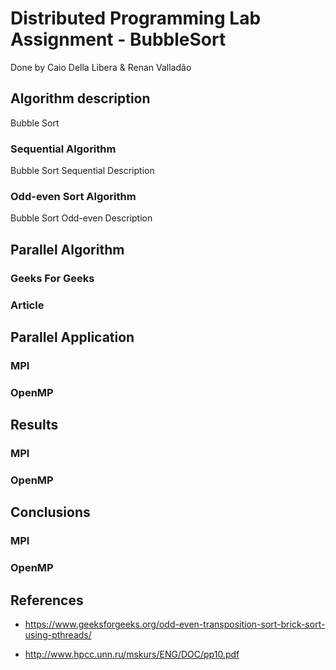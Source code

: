 # Distributed Programming Lab Assignment - BubbleSort

Done by Caio Della Libera & Renan Valladão

## Algorithm description

Bubble Sort

### Sequential Algorithm

Bubble Sort Sequential Description

### Odd-even Sort Algorithm

Bubble Sort Odd-even Description

## Parallel Algorithm

### Geeks For Geeks

### Article

## Parallel Application

### MPI

### OpenMP

## Results

### MPI

### OpenMP

## Conclusions

### MPI

### OpenMP

## References

- https://www.geeksforgeeks.org/odd-even-transposition-sort-brick-sort-using-pthreads/

- http://www.hpcc.unn.ru/mskurs/ENG/DOC/pp10.pdf